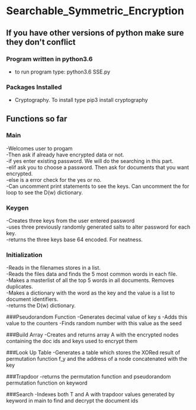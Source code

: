 # Searchable_Symmetric_Encryption

## If you have other versions of python make sure they don't conflict

### Program written in python3.6
- to run program type: python3.6 SSE.py  

### Packages Installed  
- Cryptography. To install type pip3 install cryptography

## Functions so far

### Main
-Welcomes user to progam  
-Then ask if already have encrypted data or not.  
-if yes enter existing password. We will do the searching in this part.  
-elif ask you to choose a password. Then ask for documents that you want encrypted.  
-else is a error check for the yes or no.  
-Can uncomment print statements to see the keys. Can uncomment the for loop to see the D(w) dictionary.  

### Keygen
-Creates three keys from the user entered password  
-uses three previously randomly generated salts to alter password for each key.  
-returns the three keys base 64 encoded. For neatness.  

### Initialization
-Reads in the filenames stores in a list.  
-Reads the files data and finds the 5 most common words in each file.  
-Makes a masterlist of all the top 5 words in all documents. Removes duplicates.  
-Makes a dictionary with the word as the key and the value is a list to document identifiers.  
-returns the D(w) dictionary.  

###Pseudorandom Function
-Generates decimal value of key s
-Adds this value to the counters
-Finds random number with this value as the seed

###Build Array
-Creates and returns array A with the encrypted nodes containing the doc ids and keys used to 
encrypt them

###Look Up Table
-Generates a table which stores the XORed result of permutation
function f_y and the address of a node concatenated with the key

###Trapdoor
-returns the permutation function
and pseudorandom permutation function on keyword

###Search
-Indexes both T and A with trapdoor values generated by keyword 
in main to find and decrypt the document ids




